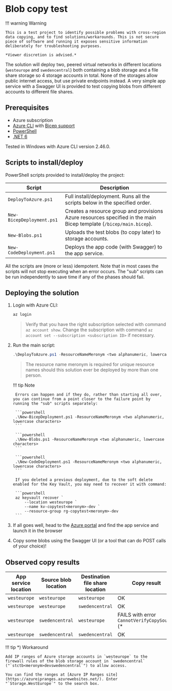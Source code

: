 # Blob copy test

!!! warning Warning

    This is a test project to identify possible problems with cross-region data copying, and to find solutions/workarounds. This is not secure piece of software and running it exposes sensitive information deliberately for troubleshooting purposes.

    *Viewer discretion is advised.*

The solution will deploy two, peered virtual networks in different locations (`westeurope` and `swedencentral`) both containing a blob storage and a file share storage so 4 storage accounts in total. None of the storages allow public internet access, but use private endpoints instead. A very simple app service with a Swagger UI is provided to test copying blobs from different accounts to different file shares.

## Prerequisites

* Azure subscription
* [Azure CLI](https://learn.microsoft.com/cli/azure/install-azure-cli) with [Bicep support](https://learn.microsoft.com/azure/azure-resource-manager/bicep/install#azure-cli)
* [PowerShell](https://learn.microsoft.com/powershell/scripting/install/installing-powershell)
* [.NET 6](https://dotnet.microsoft.com/download/dotnet/6.0)

Tested in Windows with Azure CLI version 2.46.0.

## Scripts to install/deploy

PowerShell scripts provided to install/deploy the project:

| Script | Description |
| ------ | ----------- |
| `DeployToAzure.ps1` | Full install/deployment. Runs all the scripts below in the specified order. |
| `New-BicepDeployment.ps1` | Creates a resource group and provisions Azure resources specified in the main Bicep template (`/bicep/main.bicep`). |
| `New-Blobs.ps1` | Uploads the test blobs (to copy later) to storage accounts. |
| `New-CodeDeployment.ps1` | Deploys the app code (with Swagger) to the app service. |

All the scripts are (more or less) idempotent. Note that in most cases the scripts will not stop executing when an error occurs. The "sub" scripts can be run independently to save time if any of the phases should fail.

## Deploying the solution

1. Login with Azure CLI:

    ```powershell
    az login
    ```

    > Verify that you have the right subscription selected with command `az account show`. Change the subscription with command `az account set --subscription <subscription ID>` if necessary.

1. Run the main script:

    ```powershell
    .\DeployToAzure.ps1 -ResourceNameMeronym <two alphanumeric, lowercase characters>
    ```

    > The resource name meronym is required for unique resource names should this solution ever be deployed by more than one person.

    !!! tip Note

        Errors can happen and if they do, rather than starting all over, you can continue from a point closer to the failure point by running the "sub" scripts separately:

        ```powershell
        .\New-BicepDeployment.ps1 -ResourceNameMeronym <two alphanumeric, lowercase characters>
        ```

        ```powershell
        .\New-Blobs.ps1 -ResourceNameMeronym <two alphanumeric, lowercase characters>
        ```

        ```powershell
        .\New-CodeDeployment.ps1 -ResourceNameMeronym <two alphanumeric, lowercase characters>
        ```

        If you deleted a previous deployment, due to the soft delete enabled for the Key Vault, you may need to recover it with command:

        ```powershell
        az keyvault recover `
            --location westeurope `
            --name kv-copytest<meronym>-dev `
            --resource-group rg-copytest<meronym>-dev
        ```

1. If all goes well, head to the [Azure portal](https://portal.azure.com) and find the app service and launch it in the browser

1. Copy some blobs using the Swagger UI (or a tool that can do POST calls of your choice)!

## Observed copy results

| App service location | Source blob location | Destination file share location | Copy result |
| -- | -- | -- | -- |
| `westeurope` | `westeurope` | `westeurope` | OK |
| `westeurope` | `westeurope` | `swedencentral` | OK |
| `westeurope` | `swedencentral` | `westeurope` | FAILS with error `CannotVerifyCopySource` (* |
| `westeurope` | `swedencentral` | `swedencentral` | OK |

!!! tip *) Workaround

    Add IP ranges of Azure storage accounts in `westeurope` to the firewall rules of the blob storage account in `swedencentral` ("`stctb<meronym>devswedencentral`") to allow access.

    You can find the ranges at [Azure IP Ranges site](https://azureipranges.azurewebsites.net/). Enter "`Storage.WestEurope`" to the search box.
